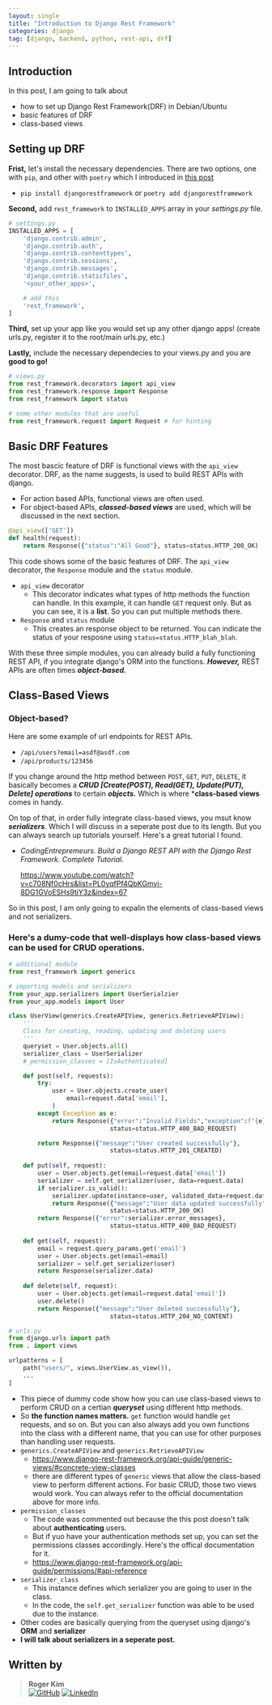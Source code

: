 ```yaml
---
layout: single
title: "Introduction to Django Rest Framework"
categories: django
tag: [django, backend, python, rest-api, drf]
---
```

## Introduction
In this post, I am going to talk about
- how to set up Django Rest Framework(DRF) in Debian/Ubuntu
- basic features of DRF
- class-based views

## Setting up DRF
**Frist,** let's install the necessary dependencies. There are two options, one with `pip`, and other with `poetry` which I introduced in [this post](https://kmsrogerkim.github.io/python/python-dependency-management-with-poetry/)

- `pip install djangorestframework` or `poetry add djangorestframework`

**Second,** add `rest_framework` to `INSTALLED_APPS` array in your _settings.py_ file.
```python
# settings.py
INSTALLED_APPS = [
    'django.contrib.admin',
    'django.contrib.auth',
    'django.contrib.contenttypes',
    'django.contrib.sessions',
    'django.contrib.messages',
    'django.contrib.staticfiles',
    '<your_other_apps>',

    # add this
    'rest_framework',
]
```
**Third,** set up your app like you would set up any other django apps! (create urls.py, register it to the root/main urls.py, etc.)

**Lastly,** include the necessary dependecies to your views.py and you are **good to go!**
```python
# views.py
from rest_framework.decorators import api_view
from rest_framework.response import Response
from rest_framework import status 

# some other modules that are useful
from rest_framework.request import Request # for hinting
```

## Basic DRF Features
The most bascic feature of DRF is functional views with the `api_view` decorator. DRF, as the name suggests, is used to build REST APIs with django. 
- For action based APIs, functional views are often used. 
- For object-based APIs, ***classed-based views*** are used, which will be discussed in the next section.

```python
@api_view(['GET'])
def health(request):
    return Response({"status":"All Good"}, status=status.HTTP_200_OK) 
```

This code shows some of the basic features of DRF. The `api_view` decorator, the `Response` module and the `status` module.
- `api_view` decorator
    - This decorator indicates what types of http methods the function can handle. In this example, it can handle `GET` request only. But as you can see, it is a **list**. So you can put multiple methods there.
- `Response` and `status` module
    - This creates an response object to be returned. You can indicate the status of your resposne using `status=status.HTTP_blah_blah`.

With these three simple modules, you can already build a fully functioning REST API, if you integrate django's ORM into the functions. ***However,*** REST APIs are often times ***object-based.***

## Class-Based Views

### Object-based?
Here are some example of url endpoints for REST APIs.
- `/api/users?email=asdf@asdf.com`
- `/api/products/123456`

If you change around the http method between `POST`, `GET`, `PUT`, `DELETE`,
it basically becomes a ***CRUD [Create(POST), Read(GET), Update(PUT), Delete] operations*** to certain ***objects.*** Which is where ***class-based views** comes in handy.

On top of that, in order fully integrate class-based views, you msut know ***serializers***. Which I will discuss in a seperate post due to its length. But you can always search up tutorials yourself. Here's a great tutorial I found.
- _CodingEntrepremeurs._ _Build a Django REST API with the Django Rest Framework. Complete Tutorial._
    
    https://www.youtube.com/watch?v=c708Nf0cHrs&list=PL0yqfPf4QbKGmyi-8DG1GVoESHs9tiY3z&index=67

So in this post, I am only going to expalin the elements of class-based views and not serializers. 

### Here's a **dumy-code** that well-displays how class-based views can be used for CRUD operations.

```python
# additional module
from rest_framework import generics

# importing models and serializers
from your_app.serializers import UserSerialzier
from your_app.models import User

class UserView(generics.CreateAPIView, generics.RetrieveAPIView):
    '''
    Class for creating, reading, updating and deleting users
    '''
    queryset = User.objects.all()
    serializer_class = UserSerializer
    # permission_classes = [IsAuthenticated]

    def post(self, requests):
        try:
            user = User.objects.create_user(
                email=request.data['email'],
            )
        except Exception as e:
            return Response({"error":"Invalid Fields","exception":f"{e}"}, 
                            status=status.HTTP_400_BAD_REQUEST)

        return Response({"message":"User created successfully"},
                            status=status.HTTP_201_CREATED) 
    
    def put(self, request):
        user = User.objects.get(email=request.data['email'])
        serializer = self.get_serializer(user, data=request.data)
        if serializer.is_valid():
            serializer.update(instance=user, validated_data=request.data)
            return Response({"message":"User data updated successfully"}, 
                            status=status.HTTP_200_OK)
        return Response({"error":serializer.error_messages}, 
                            status=status.HTTP_400_BAD_REQUEST)
        
    def get(self, request):
        email = request.query_params.get('email')
        user = User.objects.get(email=email)
        serializer = self.get_serializer(user)
        return Response(serializer.data)
    
    def delete(self, request):
        user = User.objects.get(email=request.data['email'])
        user.delete()
        return Response({"message":"User deleted successfully"}, 
                            status=status.HTTP_204_NO_CONTENT)
```

```python
# urls.py
from django.urls import path
from . import views

urlpatterns = [
    path("users/", views.UserView.as_view()),
    ...
]
```

- This piece of dummy code show how you can use class-based views to perform CRUD on a certian ***queryset*** using different http methods.
- So **the function names matters.** `get` function would handle `get` requests, and so on. But you can also always add you own functions into the class with a different name, that you can use for other purposes than handling user requests.
- `generics.CreateAPIView` and `generics.RetrieveAPIView`
    - https://www.django-rest-framework.org/api-guide/generic-views/#concrete-view-classes
    - there are different types of `generic` views that allow the class-based view to perform different actions. For basic CRUD, those two views would work. You can always refer to the official documentation above for more info.
- `permission_classes`
    - The code was commented out because the this post doesn't talk about **authenticating** users.
    - But if yuo have your authentication methods set up, you can set the permissions classes accordingly. Here's the offical documentation for it.
    - https://www.django-rest-framework.org/api-guide/permissions/#api-reference
- `serializer_class`
    - This instance defines which serializer you are going to user in the class.
    - In the code, the `self.get_serializer` function was able to be used due to the instance.
- Other codes are basically querying from the queryset using django's **ORM** and **serializer**
- **I will talk about serializers in a seperate post.**

## Written by
> **Roger Kim**  
> [![GitHub](https://img.shields.io/badge/GitHub-181717?logo=github&logoColor=white)](https://github.com/kmsrogerkim) [![LinkedIn](https://img.shields.io/badge/LinkedIn-0A66C2?logo=linkedin&logoColor=white)](https://www.linkedin.com/in/kmsrogerkim/)


